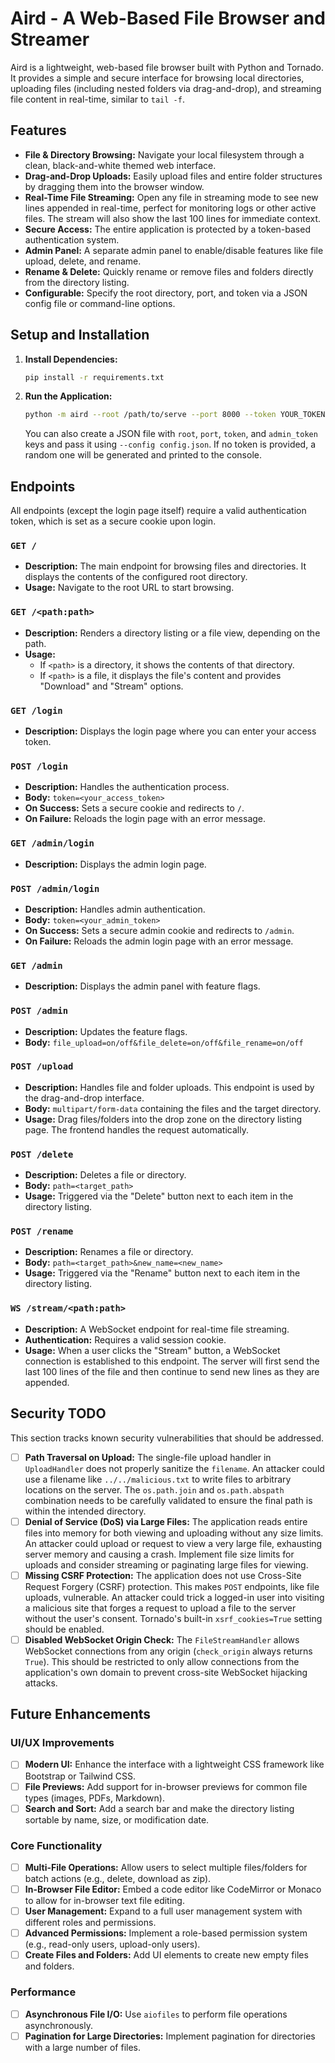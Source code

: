 # Aird - A Web-Based File Browser and Streamer

Aird is a lightweight, web-based file browser built with Python and Tornado. It provides a simple and secure interface for browsing local directories, uploading files (including nested folders via drag-and-drop), and streaming file content in real-time, similar to `tail -f`.

## Features

- **File & Directory Browsing:** Navigate your local filesystem through a clean, black-and-white themed web interface.
- **Drag-and-Drop Uploads:** Easily upload files and entire folder structures by dragging them into the browser window.
- **Real-Time File Streaming:** Open any file in streaming mode to see new lines appended in real-time, perfect for monitoring logs or other active files. The stream will also show the last 100 lines for immediate context.
- **Secure Access:** The entire application is protected by a token-based authentication system.
- **Admin Panel:** A separate admin panel to enable/disable features like file upload, delete, and rename.
- **Rename & Delete:** Quickly rename or remove files and folders directly from the directory listing.
- **Configurable:** Specify the root directory, port, and token via a JSON config file or command-line options.

## Setup and Installation

1.  **Install Dependencies:**
    ```bash
    pip install -r requirements.txt
    ```

2.  **Run the Application:**
    ```bash
    python -m aird --root /path/to/serve --port 8000 --token YOUR_TOKEN --admin-token YOUR_ADMIN_TOKEN
    ```
    You can also create a JSON file with `root`, `port`, `token`, and `admin_token` keys and pass it using `--config config.json`.
    If no token is provided, a random one will be generated and printed to the console.

## Endpoints

All endpoints (except the login page itself) require a valid authentication token, which is set as a secure cookie upon login.

### `GET /`
- **Description:** The main endpoint for browsing files and directories. It displays the contents of the configured root directory.
- **Usage:** Navigate to the root URL to start browsing.

### `GET /<path:path>`
- **Description:** Renders a directory listing or a file view, depending on the path.
- **Usage:**
    - If `<path>` is a directory, it shows the contents of that directory.
    - If `<path>` is a file, it displays the file's content and provides "Download" and "Stream" options.

### `GET /login`
- **Description:** Displays the login page where you can enter your access token.

### `POST /login`
- **Description:** Handles the authentication process.
- **Body:** `token=<your_access_token>`
- **On Success:** Sets a secure cookie and redirects to `/`.
- **On Failure:** Reloads the login page with an error message.

### `GET /admin/login`
- **Description:** Displays the admin login page.

### `POST /admin/login`
- **Description:** Handles admin authentication.
- **Body:** `token=<your_admin_token>`
- **On Success:** Sets a secure admin cookie and redirects to `/admin`.
- **On Failure:** Reloads the admin login page with an error message.

### `GET /admin`
- **Description:** Displays the admin panel with feature flags.

### `POST /admin`
- **Description:** Updates the feature flags.
- **Body:** `file_upload=on/off&file_delete=on/off&file_rename=on/off`

### `POST /upload`
- **Description:** Handles file and folder uploads. This endpoint is used by the drag-and-drop interface.
- **Body:** `multipart/form-data` containing the files and the target directory.
- **Usage:** Drag files/folders into the drop zone on the directory listing page. The frontend handles the request automatically.

### `POST /delete`
- **Description:** Deletes a file or directory.
- **Body:** `path=<target_path>`
- **Usage:** Triggered via the "Delete" button next to each item in the directory listing.

### `POST /rename`
- **Description:** Renames a file or directory.
- **Body:** `path=<target_path>&new_name=<new_name>`
- **Usage:** Triggered via the "Rename" button next to each item in the directory listing.

### `WS /stream/<path:path>`
- **Description:** A WebSocket endpoint for real-time file streaming.
- **Authentication:** Requires a valid session cookie.
- **Usage:** When a user clicks the "Stream" button, a WebSocket connection is established to this endpoint. The server will first send the last 100 lines of the file and then continue to send new lines as they are appended.

## Security TODO

This section tracks known security vulnerabilities that should be addressed.

- [ ] **Path Traversal on Upload:** The single-file upload handler in `UploadHandler` does not properly sanitize the `filename`. An attacker could use a filename like `../../malicious.txt` to write files to arbitrary locations on the server. The `os.path.join` and `os.path.abspath` combination needs to be carefully validated to ensure the final path is within the intended directory.
- [ ] **Denial of Service (DoS) via Large Files:** The application reads entire files into memory for both viewing and uploading without any size limits. An attacker could upload or request to view a very large file, exhausting server memory and causing a crash. Implement file size limits for uploads and consider streaming or paginating large files for viewing.
- [ ] **Missing CSRF Protection:** The application does not use Cross-Site Request Forgery (CSRF) protection. This makes `POST` endpoints, like file uploads, vulnerable. An attacker could trick a logged-in user into visiting a malicious site that forges a request to upload a file to the server without the user's consent. Tornado's built-in `xsrf_cookies=True` setting should be enabled.
- [ ] **Disabled WebSocket Origin Check:** The `FileStreamHandler` allows WebSocket connections from any origin (`check_origin` always returns `True`). This should be restricted to only allow connections from the application's own domain to prevent cross-site WebSocket hijacking attacks.

## Future Enhancements

### UI/UX Improvements
- [ ] **Modern UI:** Enhance the interface with a lightweight CSS framework like Bootstrap or Tailwind CSS.
- [ ] **File Previews:** Add support for in-browser previews for common file types (images, PDFs, Markdown).
- [ ] **Search and Sort:** Add a search bar and make the directory listing sortable by name, size, or modification date.

### Core Functionality
- [ ] **Multi-File Operations:** Allow users to select multiple files/folders for batch actions (e.g., delete, download as zip).
- [ ] **In-Browser File Editor:** Embed a code editor like CodeMirror or Monaco to allow for in-browser text file editing.
- [ ] **User Management:** Expand to a full user management system with different roles and permissions.
- [ ] **Advanced Permissions:** Implement a role-based permission system (e.g., read-only users, upload-only users).
- [ ] **Create Files and Folders:** Add UI elements to create new empty files and folders.

### Performance
- [ ] **Asynchronous File I/O:** Use `aiofiles` to perform file operations asynchronously.
- [ ] **Pagination for Large Directories:** Implement pagination for directories with a large number of files.
